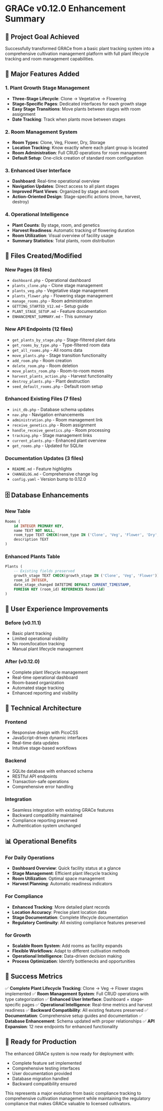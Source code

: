 # GRACe v0.12.0 Enhancement Summary

## 🎯 Project Goal Achieved
Successfully transformed GRACe from a basic plant tracking system into a comprehensive cultivation management platform with full plant lifecycle tracking and room management capabilities.

## 🚀 Major Features Added

### 1. Plant Growth Stage Management
- **Three-Stage Lifecycle**: Clone → Vegetative → Flowering
- **Stage-Specific Pages**: Dedicated interfaces for each growth stage
- **Easy Stage Transitions**: Move plants between stages with room assignment
- **Date Tracking**: Track when plants move between stages

### 2. Room Management System
- **Room Types**: Clone, Veg, Flower, Dry, Storage
- **Location Tracking**: Know exactly where each plant group is located
- **Room Administration**: Full CRUD operations for room management
- **Default Setup**: One-click creation of standard room configuration

### 3. Enhanced User Interface
- **Dashboard**: Real-time operational overview
- **Navigation Updates**: Direct access to all plant stages
- **Improved Plant Views**: Organized by stage and room
- **Action-Oriented Design**: Stage-specific actions (move, harvest, destroy)

### 4. Operational Intelligence
- **Plant Counts**: By stage, room, and genetics
- **Harvest Readiness**: Automatic tracking of flowering duration
- **Room Utilization**: Visual overview of facility usage
- **Summary Statistics**: Total plants, room distribution

## 📁 Files Created/Modified

### New Pages (8 files)
- `dashboard.php` - Operational dashboard
- `plants_clone.php` - Clone stage management
- `plants_veg.php` - Vegetative stage management
- `plants_flower.php` - Flowering stage management
- `manage_rooms.php` - Room administration
- `GETTING_STARTED_V12.md` - Setup guide
- `PLANT_STAGE_SETUP.md` - Feature documentation
- `ENHANCEMENT_SUMMARY.md` - This summary

### New API Endpoints (12 files)
- `get_plants_by_stage.php` - Stage-filtered plant data
- `get_rooms_by_type.php` - Type-filtered room data
- `get_all_rooms.php` - All rooms data
- `move_plants.php` - Stage transition functionality
- `add_room.php` - Room creation
- `delete_room.php` - Room deletion
- `move_plants_room.php` - Room-to-room moves
- `harvest_plants_action.php` - Harvest functionality
- `destroy_plants.php` - Plant destruction
- `seed_default_rooms.php` - Default room setup

### Enhanced Existing Files (7 files)
- `init_db.php` - Database schema updates
- `nav.php` - Navigation enhancements
- `administration.php` - Room management link
- `receive_genetics.php` - Room assignment
- `handle_receive_genetics.php` - Room processing
- `tracking.php` - Stage management links
- `current_plants.php` - Enhanced plant overview
- `get_rooms.php` - Updated for SQLite

### Documentation Updates (3 files)
- `README.md` - Feature highlights
- `CHANGELOG.md` - Comprehensive change log
- `config.yaml` - Version bump to 0.12.0

## 🗄️ Database Enhancements

### New Table
```sql
Rooms (
    id INTEGER PRIMARY KEY,
    name TEXT NOT NULL,
    room_type TEXT CHECK(room_type IN ('Clone', 'Veg', 'Flower', 'Dry', 'Storage')),
    description TEXT
)
```

### Enhanced Plants Table
```sql
Plants (
    -- Existing fields preserved
    growth_stage TEXT CHECK(growth_stage IN ('Clone', 'Veg', 'Flower')) DEFAULT 'Clone',
    room_id INTEGER,
    date_stage_changed DATETIME DEFAULT CURRENT_TIMESTAMP,
    FOREIGN KEY (room_id) REFERENCES Rooms(id)
)
```

## 🎯 User Experience Improvements

### Before (v0.11.1)
- Basic plant tracking
- Limited operational visibility
- No room/location tracking
- Manual plant lifecycle management

### After (v0.12.0)
- Complete plant lifecycle management
- Real-time operational dashboard
- Room-based organization
- Automated stage tracking
- Enhanced reporting and visibility

## 🔧 Technical Architecture

### Frontend
- Responsive design with PicoCSS
- JavaScript-driven dynamic interfaces
- Real-time data updates
- Intuitive stage-based workflows

### Backend
- SQLite database with enhanced schema
- RESTful API endpoints
- Transaction-safe operations
- Comprehensive error handling

### Integration
- Seamless integration with existing GRACe features
- Backward compatibility maintained
- Compliance reporting preserved
- Authentication system unchanged

## 📊 Operational Benefits

### For Daily Operations
- **Dashboard Overview**: Quick facility status at a glance
- **Stage Management**: Efficient plant lifecycle tracking
- **Room Utilization**: Optimal space management
- **Harvest Planning**: Automatic readiness indicators

### For Compliance
- **Enhanced Tracking**: More detailed plant records
- **Location Accuracy**: Precise plant location data
- **Stage Documentation**: Complete lifecycle documentation
- **Regulatory Continuity**: All existing compliance features preserved

### for Growth
- **Scalable Room System**: Add rooms as facility expands
- **Flexible Workflows**: Adapt to different cultivation methods
- **Operational Intelligence**: Data-driven decision making
- **Process Optimization**: Identify bottlenecks and opportunities

## 🎉 Success Metrics

✅ **Complete Plant Lifecycle Tracking**: Clone → Veg → Flower stages implemented
✅ **Room Management System**: Full CRUD operations with type categorization
✅ **Enhanced User Interface**: Dashboard + stage-specific pages
✅ **Operational Intelligence**: Real-time metrics and harvest readiness
✅ **Backward Compatibility**: All existing features preserved
✅ **Documentation**: Comprehensive setup guides and documentation
✅ **Database Enhancement**: Schema updated with proper relationships
✅ **API Expansion**: 12 new endpoints for enhanced functionality

## 🚀 Ready for Production

The enhanced GRACe system is now ready for deployment with:
- Complete feature set implemented
- Comprehensive testing interfaces
- User documentation provided
- Database migration handled
- Backward compatibility ensured

This represents a major evolution from basic compliance tracking to comprehensive cultivation management while maintaining the regulatory compliance that makes GRACe valuable to licensed cultivators.